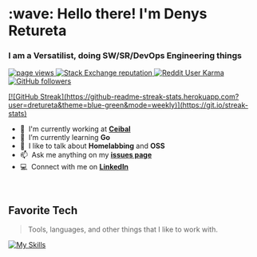 <h1 align="left" id="dretureta-title">:wave: Hello there! I'm Denys Retureta</h1>
<h3 align="left">I am a Versatilist, doing SW/SR/DevOps Engineering things</h3>

<p align="left">
  <a href="https://github.com/dretureta/dretureta">
    <img src="https://komarev.com/ghpvc/?username=dretureta" alt="page views" />
  </a>
  <a href="https://stackoverflow.com/users/11726138">
    <img alt="Stack Exchange reputation" src="https://img.shields.io/stackexchange/stackoverflow/r/11726138?color=orange&label=reputation&logo=stackoverflow">
  </a>
  <a href="https://reddit.com/u/d3nysr">
    <img alt="Reddit User Karma" src="https://img.shields.io/reddit/user-karma/combined/d3nys?label=karma&logo=reddit">
  </a>
  <a href="https://github.com/dretureta?tab=followers">
    <img alt="GitHub followers" src="https://img.shields.io/github/followers/dretureta?color=green&logo=github">
  </a>
</p>

<a href="#dretureta-title">
  [![GitHub Streak](https://github-readme-streak-stats.herokuapp.com?user=dretureta&theme=blue-green&mode=weekly)](https://git.io/streak-stats)
</a>

- :office: &nbsp;I'm currently working at **[Ceibal]**
- :seedling: &nbsp;I’m currently learning **Go**
- :speech_balloon: &nbsp;I like to talk about **Homelabbing** and **OSS**
- :mailbox: &nbsp;Ask me anything on my **[issues page]**
- :computer: &nbsp;Connect with me on **[LinkedIn]**

<br>

<h2 align="left" id="dretureta-tech">Favorite Tech</h2>

> Tools, languages, and other things that I like to work with.

[![My Skills](https://skillicons.dev/icons?i=aws,azure,docker,kubernetes,github,ts,js,nodejs,react,vue,php,laravel,go,grafana,prometheus)](https://skillicons.dev)

<!-- links -->

[Ceibal]: https://ceibal.edu.uy "Ceibal Home"
[issues page]: https://github.com/dretureta/dretureta/issues "dretureta/issues"
[linkedin]: https://www.linkedin.com/in/denys-retureta-mailero "Denys Retureta LinkedIn"
